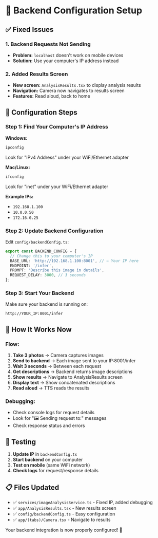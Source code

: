 # 🔧 Backend Configuration Setup

## ✅ Fixed Issues

### **1. Backend Requests Not Sending**
- **Problem:** `localhost` doesn't work on mobile devices
- **Solution:** Use your computer's IP address instead

### **2. Added Results Screen**
- **New screen:** `AnalysisResults.tsx` to display analysis results
- **Navigation:** Camera now navigates to results screen
- **Features:** Read aloud, back to home

## 🔧 Configuration Steps

### **Step 1: Find Your Computer's IP Address**

**Windows:**
```bash
ipconfig
```
Look for "IPv4 Address" under your WiFi/Ethernet adapter

**Mac/Linux:**
```bash
ifconfig
```
Look for "inet" under your WiFi/Ethernet adapter

**Example IPs:**
- `192.168.1.100`
- `10.0.0.50`
- `172.16.0.25`

### **Step 2: Update Backend Configuration**

Edit `config/backendConfig.ts`:

```typescript
export const BACKEND_CONFIG = {
  // Change this to your computer's IP
  BASE_URL: 'http://192.168.1.100:8001', // ← Your IP here
  ENDPOINT: '/infer',
  PROMPT: 'Describe this image in details',
  REQUEST_DELAY: 3000, // 3 seconds
};
```

### **Step 3: Start Your Backend**

Make sure your backend is running on:
```
http://YOUR_IP:8001/infer
```

## 📱 How It Works Now

### **Flow:**
1. **Take 3 photos** → Camera captures images
2. **Send to backend** → Each image sent to your IP:8001/infer
3. **Wait 3 seconds** → Between each request
4. **Get descriptions** → Backend returns image descriptions
5. **Show results** → Navigate to AnalysisResults screen
6. **Display text** → Show concatenated descriptions
7. **Read aloud** → TTS reads the results

### **Debugging:**
- Check console logs for request details
- Look for "🖼️ Sending request to:" messages
- Check response status and errors

## 🎯 Testing

1. **Update IP** in `backendConfig.ts`
2. **Start backend** on your computer
3. **Test on mobile** (same WiFi network)
4. **Check logs** for request/response details

## 📋 Files Updated

- ✅ `services/imageAnalysisService.ts` - Fixed IP, added debugging
- ✅ `app/AnalysisResults.tsx` - New results screen
- ✅ `config/backendConfig.ts` - Easy configuration
- ✅ `app/(tabs)/Camera.tsx` - Navigate to results

Your backend integration is now properly configured! 🎉
